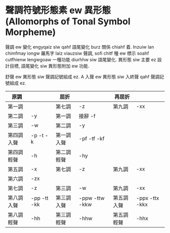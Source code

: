 # 聲調符號形態素 ew 異形態 (Allomorphs of Tonal Symbol Morpheme)

聲調 ew 變化 engyqaiz siw qahf 語尾變化 burz 關係 chiahf 着. Inzuiw lan chimfmay iongw 羅馬字 laiz viauzsiw 聲調, sofi chitf 種 ew 標示 soahf cutfhienw lengwgoaw 一種功能 diurhhw siw 語尾變化. 異形態 siw 主要 ez 設計目標, 語尾變化 siw 異形態附加 ew 功能.

舒聲 ew 異形態 siw 聲調記號組成 ez. A 入聲 ew 異形態 siw 入終聲 qahf 聲調記號組成 ez.

| 原調 | | 屈折 | | 再屈折 | |
| --- | --- | --- | --- | --- | --- |
| 第一調 || 第七調 | -z | 第九調 | -xx |
| 第二調 | -y | 第一調 | 接辭 -f | | |
| 第三調 | -w | 第二調 | -y | | |
| 第四調入聲 | -p -t -k | 第一調入聲 | -pf -tf -kf | | |
| 第四調輕聲 | -h | 第二調輕聲 | -hy | | |
| 第五調 | -x | 第七調 | -z | 第九調 | -xx |
| 第六調 | -zx | | | | |
| 第七調 | -z | 第三調 | -w | 第九調 | -xx |
| 第八調入聲 | -pp -tt -kk | 第三調入聲 | -ppw -ttw -kkw | 第五調入聲 | -ppx -ttx -kkx |
| 第八調輕聲 | -hh | 第三調輕聲 | -hhw | 第五調輕聲 | -hhx |
